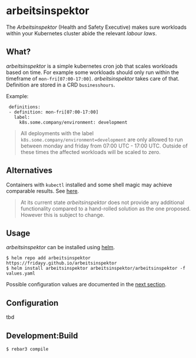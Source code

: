arbeitsinspektor
=====

The _Arbeitsinspektor_ (Health and Safety Executive) makes sure workloads within your Kubernetes cluster abide 
the relevant _labour laws_. 

What?
-----
_arbeitsinspektor_ is a simple kubernetes cron job that scales workloads based on time. For example some workloads should 
only run within the timeframe of `mon-fri[07:00-17:00]`. _arbeitsinspektor_ takes care of that. Definition are stored in a CRD
`businesshours`.

Example:

```
 definitions:
 - definition: mon-fri[07:00-17:00]
   label:
     k8s.some.company/environment: development
```
> All deployments with the label `k8s.some.company/environment=development` are only allowed to run between monday and friday from 07:00 UTC - 17:00 UTC. Outside of these times the affected workloads will be scaled to zero.


Alternatives
-----
Containers with `kubectl` installed and some shell magic may achieve comparable results. See [here](https://blog.mimacom.com/time-based-scaling-for-kubernetes/).

> At its current state _arbeitsinspektor_ does not provide any additional functionality compared to a hand-rolled solution as the one proposed. However this is subject to change.

Usage
-----
_arbeitsinspektor_ can be installed using [helm](https://helm.sh).

```
$ helm repo add arbeitsinspektor https://fridayy.github.io/arbeitsinspektor
$ helm install arbeitsinspektor arbeitsinspektor/arbeitsinspektor -f values.yaml
```

Possible configuration values are documented in the [next section](#configuration).

Configuration
-----
tbd


Development:Build
-----

    $ rebar3 compile

